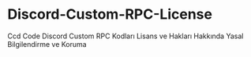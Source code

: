 # Discord-Custom-RPC-License
Ccd Code Discord Custom RPC Kodları Lisans ve Hakları Hakkında Yasal Bilgilendirme ve Koruma
